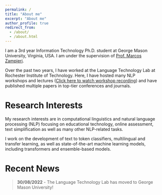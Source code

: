 ```yaml
---
permalink: /
title: "About me"
excerpt: "About me"
author_profile: true
redirect_from:
  - /about/
  - /about.html
---
```


I am a 3rd year Information Technology Ph.D. student at George Mason University, Virginia, USA. I am under the supervision of [Prof. Marcos Zampieri](https://mzampieri.com/).

Over the past two years, I have worked at the Language Technology Lab at Rochester Institute of Technology. Here, I have hosted many NLP workshops and lectures ([Click here to watch workshop recording](https://kainorth.netlify.app/portfolio/portfolio-1/)) and have published multiple papers in top-tier conferences and journals.

Research Interests
======
My research interests are in computational linguistics and natural language processing (NLP) focusing on educational technology, online assessment, text simplification as well as many other NLP-related tasks.

I work on the development of text to token classifiers, multilingual and transfer learning, as well as state-of-the-art machine learning models, including transformers and ensemble-based models.

Recent News
======

>**30/08/2022** - The Language Technology Lab has moved to George Mason University! 
